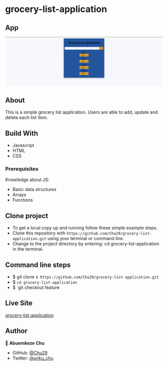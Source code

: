 # grocery-list-application

## App

![Alt text](assets/images/image.png)

## About

This is a simple grocery list application.
Users are able to add, update and delete each list item.

## Build With

- Javascript
- HTML
- CSS

### Prerequisites

Knowledge about JS:

- Basic data structures
- Arrays
- Functions

## Clone project

- To get a local copy up and running follow these simple example steps.
- Clone this repository with `https://github.com/Chu29/grocery-list-application.git` using your terminal or command line.
- Change to the project directory by entering: cd grocery-list-application in the terminal.

## Command line steps

- $ git clone `$ https://github.com/Chu29/grocery-list-application.git`
- $ `cd grocery-list-application`
- $ `git checkout feature

## Live Site

[grocery-list-application](https://abuemkezechu.github.io/grocery-list-application/)

## Author

👤 **Abuemkeze Chu**

- GitHub: [@Chu29](https://github.com/Chu29)
- Twitter: [@unku_chu](https://twitter.com/unku_chu)
